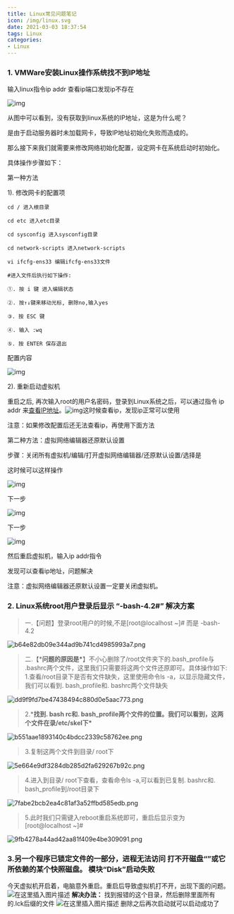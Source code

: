 ```yaml
---
title: Linux常见问题笔记
icon: /img/linux.svg
date: 2021-03-03 18:37:54
tags: Linux
categories:
- Linux
---
```


### 1. VMWare安装Linux操作系统找不到IP地址

输入linux指令ip addr  查看ip端口发现ip不存在

![img](Linux常见问题笔记/482980edd2df414289abe7b8af5bd8ba.png)

从图中可以看到，没有获取到linux系统的IP地址，这是为什么呢？

是由于启动服务器时未加载网卡，导致IP地址初始化失败而造成的。

那么接下来我们就需要来修改网络初始化配置，设定网卡在系统启动时初始化。



具体操作步骤如下：

第一种方法

1). 修改网卡的配置项



```cobol
cd / 进入根目录

cd etc 进入etc目录
      
cd sysconfig 进入sysconfig目录

cd network-scripts 进入network-scripts

vi ifcfg-ens33 编辑ifcfg-ens33文件

#进入文件后执行如下操作:

①. 按 i 键 进入编辑状态

②. 按↑↓键来移动光标, 删除no,输入yes

③. 按 ESC 键

④. 输入 :wq

⑤. 按 ENTER 保存退出
```

配置内容

![img](Linux常见问题笔记/3d6a678cf0c641ec9e83e8db30e6f153.png)

2). 重新启动虚拟机

重启之后, 再次输入root的用户名密码，登录到Linux系统之后，可以通过指令 ip addr 来[查看IP地址](https://so.csdn.net/so/search?q=查看IP地址&spm=1001.2101.3001.7020)。![img](Linux常见问题笔记/ef9ac4b66f6e40d68123c7d45d8643ef.png)这时候查看ip，发现ip正常可以使用

注意：如果修改配置后还无法查看ip，再使用下面方法

第二种方法：虚拟网络编辑器还原默认设置

步骤：关闭所有虚拟机/编辑/打开虚拟网络编辑器/还原默认设置/选择是

这时候可以这样操作

![img](Linux常见问题笔记/9914708a305146b4b5830ec9d92d805f.png)

下一步

 ![img](Linux常见问题笔记/1a7e64a0c50f48c4a67d2a4e3e10874d.png)

 下一步

![img](Linux常见问题笔记/a7f7364948a44b27a3b818ffdaaf93c4.png)

 然后重启虚拟机，输入ip addr指令

发现可以查看ip地址，问题解决

注意：虚拟网络编辑器还原默认设置一定要关闭虚拟机。



### 2. Linux系统root用户登录后显示 “-bash-4.2#” 解决方案

>  一.【问题】登录root用户的时候,不是[root@localhost ~]# 而是 -bash-4.2

![b64e82db09e344ad9b741cd4985993a7.png](Linux常见问题笔记/b64e82db09e344ad9b741cd4985993a7.png)

> 二.【***问题的原因是\***】不小心删除了/root文件夹下的.bash_profile与 .bashrc两个文件，这里我们只需要将这两个文件还原即可。具体操作如下: 1.查看/root目录下是否有文件缺失，这里使用命令ls -a，以显示隐藏文件，我们可以看到. bash_profile和. bashrc两个文件缺失
>
> 

![dd9f9fd7be47438494c880d0e5aac773.png](Linux常见问题笔记/dd9f9fd7be47438494c880d0e5aac773.png)

> 2.***找到. bash rc和. bash_profile两个文件的位置。我们可以看到，这两个文件在录/etc/skel下\***

![b551aae1893140c4bdcc2339c58762ee.png](Linux常见问题笔记/b551aae1893140c4bdcc2339c58762ee.png)

> 3.复制这两个文件到目录/ root下

![5e664e9df3284db285d2fa629267b92c.png](Linux常见问题笔记/5e664e9df3284db285d2fa629267b92c.png)

> 4.进入到目录/ root下查看，查看命令ls -a,可以看到已复制. bashrc和. bash_profile到/root目录下

![7fabe2bcb2ea4c81af3a52ffbd585edb.png](Linux常见问题笔记/7fabe2bcb2ea4c81af3a52ffbd585edb.png) 

> 5.此时我们只需键入reboot重启系统即可，重启后显示变为[root@localhost ~]#

![9fb4278a44ad42aa81f409e4be309091.png](Linux常见问题笔记/9fb4278a44ad42aa81f409e4be309091.png)



### 3.另一个程序已锁定文件的一部分，进程无法访问 打不开磁盘“”或它所依赖的某个快照磁盘。 模块“Disk”启动失败

今天虚拟机开启着，电脑意外重启。重启后导致虚拟机打不开，出现下面的问题。
![在这里插入图片描述](Linux常见问题笔记/ecb108cb6b964b428cccd8d57a947992.png)
**解决办法：**
找到报错的这个目录，然后删除里面所有的.lck后缀的文件
![在这里插入图片描述](Linux常见问题笔记/aeca8aada15348a59bb0c56eda2f6486.png)
删除之后再次启动就可以启动成功了

